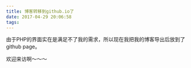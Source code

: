 ```yaml
---
title: 博客转移到github.io了
date: 2017-04-29 20:06:58
tags:
---
```

由于PHP的界面实在是满足不了我的需求，所以现在我把我的博客导出后放到了github page。

欢迎来访啊～～～

